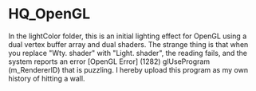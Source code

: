 # HQ_OpenGL
In the lightColor folder, this is an initial lighting effect for OpenGL using a dual vertex buffer array and dual shaders. The strange thing is that when you replace "Wty. shader" with "Light. shader", the reading fails, and the system reports an error [OpenGL Error] (1282) glUseProgram (m_RendererID) that is puzzling. I hereby upload this program as my own history of hitting a wall.
